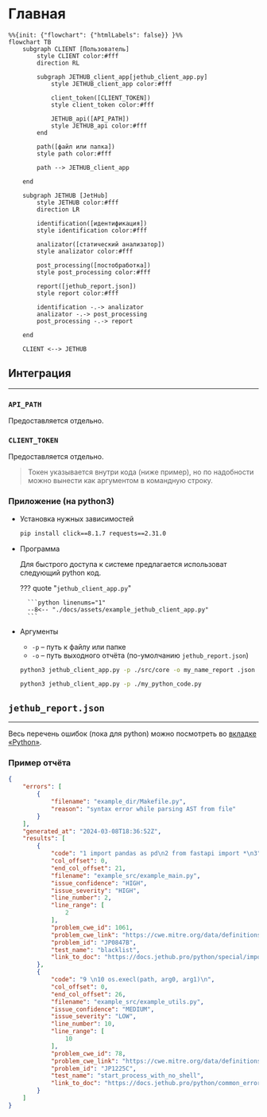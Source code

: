# Главная

``` mermaid
%%{init: {"flowchart": {"htmlLabels": false}} }%%
flowchart TB
    subgraph CLIENT [Пользователь]
        style CLIENT color:#fff
        direction RL

        subgraph JETHUB_client_app[jethub_client_app.py]
            style JETHUB_client_app color:#fff

            client_token([CLIENT_TOKEN])
            style client_token color:#fff

            JETHUB_api([API_PATH])
            style JETHUB_api color:#fff
        end

        path([файл или папка])
        style path color:#fff

        path --> JETHUB_client_app

    end

    subgraph JETHUB [JetHub]
        style JETHUB color:#fff
        direction LR

        identification([идентификация])
        style identification color:#fff

        analizator([статический анализатор])
        style analizator color:#fff

        post_processing([постобработка])
        style post_processing color:#fff

        report([jethub_report.json])
        style report color:#fff

        identification -.-> analizator
        analizator -.-> post_processing
        post_processing -.-> report

    end

    CLIENT <--> JETHUB
```

## **Интеграция**
----

### **`API_PATH`**

Предоставляется отдельно.

### **`CLIENT_TOKEN`**

Предоставляется отдельно.

> Токен указывается внутри кода (ниже пример), но по надобности можно вынести как аргументом в командную строку.

### **Приложение** (на python3)

- Установка нужных зависимостей

    ``` bash
    pip install click==8.1.7 requests==2.31.0
    ```

- Программа

    Для быстрого доступа к системе предлагается использоват следующий python код.

    ??? quote "`jethub_client_app.py`"

        ```python linenums="1"
        --8<-- "./docs/assets/example_jethub_client_app.py"
        ```

- Аргументы

    - `-p` – путь к файлу или папке
    - `-o` – путь выходного отчёта (по-умолчанию `jethub_report.json`)

    ``` bash
    python3 jethub_client_app.py -p ./src/core -o my_name_report .json
    ```

    ``` bash
    python3 jethub_client_app.py -p ./my_python_code.py
    ```

## **`jethub_report.json`**
----

Весь перечень ошибок (пока для python) можно посмотреть во [вкладке «Python»](https://docs.jethub.pro/python/).

### Пример отчёта

``` json linenums="1" title="jethub_report.json"
{
    "errors": [
        {
            "filename": "example_dir/Makefile.py",
            "reason": "syntax error while parsing AST from file"
        }
    ],
    "generated_at": "2024-03-08T18:36:52Z",
    "results": [
        {
            "code": "1 import pandas as pd\n2 from fastapi import *\n3",
            "col_offset": 0,
            "end_col_offset": 21,
            "filename": "example_src/example_main.py",
            "issue_confidence": "HIGH",
            "issue_severity": "HIGH",
            "line_number": 2,
            "line_range": [
                2
            ],
            "problem_cwe_id": 1061,
            "problem_cwe_link": "https://cwe.mitre.org/data/definitions/1061.html",
            "problem_id": "JP0847B",
            "test_name": "blacklist",
            "link_to_doc": "https://docs.jethub.pro/python/special/import/JP0847B-import_all"
        },
        {
            "code": "9 \n10 os.execl(path, arg0, arg1)\n",
            "col_offset": 0,
            "end_col_offset": 26,
            "filename": "example_src/example_utils.py",
            "issue_confidence": "MEDIUM",
            "issue_severity": "LOW",
            "line_number": 10,
            "line_range": [
                10
            ],
            "problem_cwe_id": 78,
            "problem_cwe_link": "https://cwe.mitre.org/data/definitions/78.html",
            "problem_id": "JP1225C",
            "test_name": "start_process_with_no_shell",
            "link_to_doc": "https://docs.jethub.pro/python/common_errors/calls/injections/JP1225C-создание_процесса_через_os_без_shell"
        }
    ]
}
```
